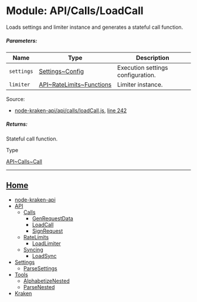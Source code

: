 Module: API/Calls/LoadCall
==========================

Loads settings and limiter instance and generates a stateful call function.

##### Parameters:

| Name | Type | Description |
| --- | --- | --- |
| `settings` | [Settings~Config](https://github.com/jpcx/node-kraken-api/blob/0.3.1/docs/namespaces/Settings.md#~Config) | Execution settings configuration. |
| `limiter` | [API\~RateLimits~Functions](https://github.com/jpcx/node-kraken-api/blob/0.3.1/docs/namespaces/API/RateLimits.md#~Functions) | Limiter instance. |


Source:

*   [node-kraken-api/api/calls/loadCall.js](https://github.com/jpcx/node-kraken-api/blob/0.3.1/api/calls/loadCall.js), [line 242](https://github.com/jpcx/node-kraken-api/blob/0.3.1/api/calls/loadCall.js#L242)

##### Returns:

Stateful call function.

Type

[API\~Calls~Call](https://github.com/jpcx/node-kraken-api/blob/0.3.1/docs/namespaces/API/Calls.md#~Call)

<hr>

## [Home](https://github.com/jpcx/node-kraken-api/blob/0.3.1/README.md)
  + [node-kraken-api](https://github.com/jpcx/node-kraken-api/blob/0.3.1/docs/modules/node-kraken-api.md)
  + [API](https://github.com/jpcx/node-kraken-api/blob/0.3.1/docs/namespaces/API.md)
    + [Calls](https://github.com/jpcx/node-kraken-api/blob/0.3.1/docs/namespaces/API/Calls.md)
      + [GenRequestData](https://github.com/jpcx/node-kraken-api/blob/0.3.1/docs/modules/API/Calls/GenRequestData.md)
      + [LoadCall](https://github.com/jpcx/node-kraken-api/blob/0.3.1/docs/modules/API/Calls/LoadCall.md)
      + [SignRequest](https://github.com/jpcx/node-kraken-api/blob/0.3.1/docs/modules/API/Calls/SignRequest.md)
    + [RateLimits](https://github.com/jpcx/node-kraken-api/blob/0.3.1/docs/namespaces/API/RateLimits.md)
      + [LoadLimiter](https://github.com/jpcx/node-kraken-api/blob/0.3.1/docs/modules/API/RateLimits/LoadLimiter.md)
    + [Syncing](https://github.com/jpcx/node-kraken-api/blob/0.3.1/docs/namespaces/API/Syncing.md)
      + [LoadSync](https://github.com/jpcx/node-kraken-api/blob/0.3.1/docs/modules/API/Syncing/LoadSync.md)
  + [Settings](https://github.com/jpcx/node-kraken-api/blob/0.3.1/docs/namespaces/Settings.md)
    + [ParseSettings](https://github.com/jpcx/node-kraken-api/blob/0.3.1/docs/modules/Settings/ParseSettings.md)
  + [Tools](https://github.com/jpcx/node-kraken-api/blob/0.3.1/docs/namespaces/Tools.md)
    + [AlphabetizeNested](https://github.com/jpcx/node-kraken-api/blob/0.3.1/docs/modules/Tools/AlphabetizeNested.md)
    + [ParseNested](https://github.com/jpcx/node-kraken-api/blob/0.3.1/docs/modules/Tools/ParseNested.md)
  + [Kraken](https://github.com/jpcx/node-kraken-api/blob/0.3.1/docs/namespaces/Kraken.md)